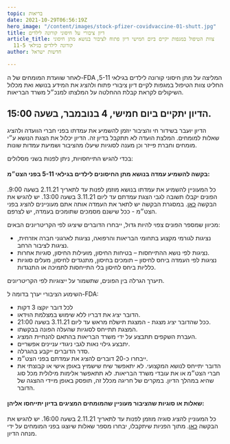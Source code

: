 ```yaml
---
topic: בריאות
date: 2021-10-29T06:56:19Z
hero_image: "/content/images/stock-pfizer-covidvaccine-01-shutt.jpg"
title: דיון ציבורי על חיסוני קורונה לילדים
article_title: צוות הטיפול במגפות יקיים ביום חמישי דיון פתוח לציבור בנושא מתן חיסוני
  קורונה לילדים בגילאי 11-5
author: חדשות ישראל

---
```

לאחר שוועדת המומחים של ה-FDA המליצה על מתן חיסוני קורונה לילדים בגילאי 5-11, החליט צוות הטיפול במגפות לקיים דיון ציבורי פתוח ולהציג את המידע בנושא ואת מכלול השיקולים לקראת קבלת ההחלטה על המלצתו למנכ״ל משרד הבריאות.

## הדיון יתקיים ביום חמישי, 4 בנובמבר, בשעה 15:00.

הדיון יועבר בשידור חי והציבור יוזמן להשמיע את עמדתו בפני חברי הוועדה ולהציג שאלות למומחים. המלצת הועדה לא תתקבל בדיון זה. הדיון יכלול את הצגת הנושא ע״י מומחים וחברת פייזר וכן מענה לסוגיות שיעלו מהציבור ושמיעת עמדות שונות.

בכדי להגיש התייחסויות, ניתן לפנות בשני מסלולים:

#### בקשה להשמיע עמדה בנושא מתן החיסונים לילדים בגילאי 5-11 בפני הצט״מ:

כל המעוניין להשמיע את עמדתו בנושא מוזמן לפנות עד לתאריך 2.11.21 בשעה 9:00. הפונים יקבלו תשובה לגבי הצגת עמדתם עד ליום 3.11.21 בשעה 13:00. יש להגיש את הבקשה [כאן](https://survey.gov.il/he/publichearing). במסגרת הבקשה יש לתאר את העמדה אותה אתם מעוניינים להציג בפני הצט״מ - ככל שישנם מסמכים שתומכים בעמדה, יש לצרפם.

  
מכיוון שמספר הפונים צפוי להיות גדול, ייבחרו הדוברים שיציגו לפי הקריטריונים הבאים:

* נציגות לגורמי מקצוע בתחומי הבריאות והרפואה, נציגות לארגוני חברה אזרחית, נציגות לציבור הרחב.
* נציגות לפי נושא ההתייחסות – בטיחות החיסון, מועילות החיסון, סוגיות אחרות.
* נציגות לפי העמדה ביחס לחיסון – תומכים בחיסון, מתנגדים לחיסון, מעלים סוגיות כלליות ביחס לחיסון בלי התייחסות לתמיכה או התנגדות.

תיערך הגרלה בין הפונים, שתשמור על ייצוגיות לפי הקריטריונים.

השימוע הציבורי יערך בדומה ל-FDA:

* לכל דובר יוקצו 3 דקות
* הדובר יציג את דבריו ללא שימוש במצלמת הוידאו.
* ככל שהדובר יציג מצגת - המצגת תישלח מראש עד ליום 3.11.21 בשעה 21:00.
* המצגת תתייחס לסוגיות שהעלה הפונה בבקשתו.
* העברת השקפים תתבצע על ידי משרד הבריאות בהתאם להנחיית המציג.
* יתבצע גילוי נאות לגבי ניגודי עניינים אפשריים.
* סדר הדוברים ייקבע בהגרלה.
* ייבחרו כ-20 דוברים להציג את עמדתם בפני הצט״מ.
* הדובר יתייחס לנושא המקצועי. לא יתאפשר שיח שישמיץ באופן אישי או קבוצתי את חברי הצט״מ או את עובדי משרד הבריאות. לא תתאפשר אלימות מילולית מכל סוג שהיא במהלך הדיון. במקרים של חריגה מכלל זה, תופסק באופן מיידי ההצגה של הדובר.

#### שאלות או סוגיות שהציבור מעוניין שהמומחים המציגים בדיון יתייחסו אליהן:

כל המעוניין להציג סוגיה מוזמן לפנות עד לתאריך 2.11.21 בשעה 16:00. יש להגיש את הבקשה [כאן](https://survey.gov.il/he/pandemicexperts). מתוך הפניות שיתקבלו, יבחרו מספר שאלות שיוצגו בפני המומחים על ידי מנחה הדיון.